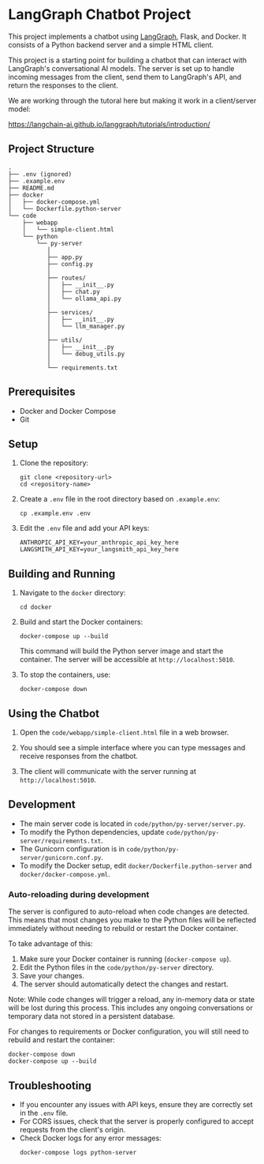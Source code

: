 # LangGraph Chatbot Project

This project implements a chatbot using [LangGraph](https://langchain-ai.github.io/langgraph/), Flask, and Docker. It consists of a Python backend server and a simple HTML client.

This project is a starting point for building a chatbot that can interact with LangGraph's conversational AI models. The server is set up to handle incoming messages from the client, send them to LangGraph's API, and return the responses to the client.

We are working through the tutoral here but making it work in a client/server model:

https://langchain-ai.github.io/langgraph/tutorials/introduction/

## Project Structure

```
.
├── .env (ignored)
├── .example.env
├── README.md
├── docker
│   ├── docker-compose.yml
│   └── Dockerfile.python-server
└── code
    ├── webapp
    │   └── simple-client.html
    └── python
        └── py-server
           │
           ├── app.py
           ├── config.py
           │
           ├── routes/
           │   ├── __init__.py
           │   ├── chat.py
           │   └── ollama_api.py
           │
           ├── services/
           │   ├── __init__.py
           │   └── llm_manager.py
           │
           ├── utils/
           │   ├── __init__.py
           │   └── debug_utils.py
           │
           └── requirements.txt
```

## Prerequisites

- Docker and Docker Compose
- Git

## Setup

1. Clone the repository:
   ```
   git clone <repository-url>
   cd <repository-name>
   ```

2. Create a `.env` file in the root directory based on `.example.env`:
   ```
   cp .example.env .env
   ```

3. Edit the `.env` file and add your API keys:
   ```
   ANTHROPIC_API_KEY=your_anthropic_api_key_here
   LANGSMITH_API_KEY=your_langsmith_api_key_here
   ```

## Building and Running

1. Navigate to the `docker` directory:
   ```
   cd docker
   ```

2. Build and start the Docker containers:
   ```
   docker-compose up --build
   ```

   This command will build the Python server image and start the container. The server will be accessible at `http://localhost:5010`.

3. To stop the containers, use:
   ```
   docker-compose down
   ```

## Using the Chatbot

1. Open the `code/webapp/simple-client.html` file in a web browser.

2. You should see a simple interface where you can type messages and receive responses from the chatbot.

3. The client will communicate with the server running at `http://localhost:5010`.

## Development

- The main server code is located in `code/python/py-server/server.py`.
- To modify the Python dependencies, update `code/python/py-server/requirements.txt`.
- The Gunicorn configuration is in `code/python/py-server/gunicorn.conf.py`.
- To modify the Docker setup, edit `docker/Dockerfile.python-server` and `docker/docker-compose.yml`.

### Auto-reloading during development

The server is configured to auto-reload when code changes are detected. This means that most changes you make to the Python files will be reflected immediately without needing to rebuild or restart the Docker container.

To take advantage of this:

1. Make sure your Docker container is running (`docker-compose up`).
2. Edit the Python files in the `code/python/py-server` directory.
3. Save your changes.
4. The server should automatically detect the changes and restart.

Note: While code changes will trigger a reload, any in-memory data or state will be lost during this process. This includes any ongoing conversations or temporary data not stored in a persistent database.

For changes to requirements or Docker configuration, you will still need to rebuild and restart the container:

```
docker-compose down
docker-compose up --build
```

## Troubleshooting

- If you encounter any issues with API keys, ensure they are correctly set in the `.env` file.
- For CORS issues, check that the server is properly configured to accept requests from the client's origin.
- Check Docker logs for any error messages:
  ```
  docker-compose logs python-server
  ```